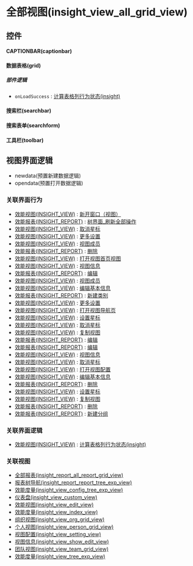 # 全部视图(insight_view_all_grid_view)  <!-- {docsify-ignore-all} -->



## 控件
#### CAPTIONBAR(captionbar)
#### 数据表格(grid)

##### 部件逻辑
* `onLoadSuccess` : [计算表格列行为状态(insight)](module/Insight/insight_view/uilogic/calc_column_action_state)
#### 搜索栏(searchbar)
#### 搜索表单(searchform)
#### 工具栏(toolbar)

## 视图界面逻辑
  * newdata(预置新建数据逻辑)
  * opendata(预置打开数据逻辑)


### 关联界面行为
  * [效能视图(INSIGHT_VIEW)](module/Insight/insight_view) : [新开窗口（视图）](module/Insight/insight_view#界面行为)
  * [效能报表(INSIGHT_REPORT)](module/Insight/insight_report) : [树界面_刷新全部操作](module/Insight/insight_report#界面行为)
  * [效能视图(INSIGHT_VIEW)](module/Insight/insight_view) : [取消星标](module/Insight/insight_view#界面行为)
  * [效能视图(INSIGHT_VIEW)](module/Insight/insight_view) : [更多设置](module/Insight/insight_view#界面行为)
  * [效能视图(INSIGHT_VIEW)](module/Insight/insight_view) : [视图成员](module/Insight/insight_view#界面行为)
  * [效能报表(INSIGHT_REPORT)](module/Insight/insight_report) : [删除](module/Insight/insight_report#界面行为)
  * [效能视图(INSIGHT_VIEW)](module/Insight/insight_view) : [打开视图首页视图](module/Insight/insight_view#界面行为)
  * [效能视图(INSIGHT_VIEW)](module/Insight/insight_view) : [视图信息](module/Insight/insight_view#界面行为)
  * [效能报表(INSIGHT_REPORT)](module/Insight/insight_report) : [编辑](module/Insight/insight_report#界面行为)
  * [效能视图(INSIGHT_VIEW)](module/Insight/insight_view) : [视图成员](module/Insight/insight_view#界面行为)
  * [效能视图(INSIGHT_VIEW)](module/Insight/insight_view) : [编辑基本信息](module/Insight/insight_view#界面行为)
  * [效能报表(INSIGHT_REPORT)](module/Insight/insight_report) : [新建类别](module/Insight/insight_report#界面行为)
  * [效能视图(INSIGHT_VIEW)](module/Insight/insight_view) : [更多设置](module/Insight/insight_view#界面行为)
  * [效能视图(INSIGHT_VIEW)](module/Insight/insight_view) : [打开视图导航页](module/Insight/insight_view#界面行为)
  * [效能视图(INSIGHT_VIEW)](module/Insight/insight_view) : [设置星标](module/Insight/insight_view#界面行为)
  * [效能视图(INSIGHT_VIEW)](module/Insight/insight_view) : [取消星标](module/Insight/insight_view#界面行为)
  * [效能视图(INSIGHT_VIEW)](module/Insight/insight_view) : [复制视图](module/Insight/insight_view#界面行为)
  * [效能报表(INSIGHT_REPORT)](module/Insight/insight_report) : [编辑](module/Insight/insight_report#界面行为)
  * [效能报表(INSIGHT_REPORT)](module/Insight/insight_report) : [编辑](module/Insight/insight_report#界面行为)
  * [效能视图(INSIGHT_VIEW)](module/Insight/insight_view) : [视图信息](module/Insight/insight_view#界面行为)
  * [效能视图(INSIGHT_VIEW)](module/Insight/insight_view) : [取消星标](module/Insight/insight_view#界面行为)
  * [效能视图(INSIGHT_VIEW)](module/Insight/insight_view) : [打开视图配置](module/Insight/insight_view#界面行为)
  * [效能视图(INSIGHT_VIEW)](module/Insight/insight_view) : [编辑基本信息](module/Insight/insight_view#界面行为)
  * [效能报表(INSIGHT_REPORT)](module/Insight/insight_report) : [删除](module/Insight/insight_report#界面行为)
  * [效能视图(INSIGHT_VIEW)](module/Insight/insight_view) : [设置星标](module/Insight/insight_view#界面行为)
  * [效能视图(INSIGHT_VIEW)](module/Insight/insight_view) : [复制视图](module/Insight/insight_view#界面行为)
  * [效能报表(INSIGHT_REPORT)](module/Insight/insight_report) : [删除](module/Insight/insight_report#界面行为)
  * [效能报表(INSIGHT_REPORT)](module/Insight/insight_report) : [新建分组](module/Insight/insight_report#界面行为)

### 关联界面逻辑
  * [效能视图(INSIGHT_VIEW)](module/Insight/insight_view) : [计算表格列行为状态(insight)](module/Insight/insight_view/uilogic/calc_column_action_state)

### 关联视图
  * [全部报表(insight_report_all_report_grid_view)](app/view/insight_report_all_report_grid_view)
  * [报表树导航(insight_report_report_tree_exp_view)](app/view/insight_report_report_tree_exp_view)
  * [效能度量(insight_view_config_tree_exp_view)](app/view/insight_view_config_tree_exp_view)
  * [仪表盘(insight_view_custom_view)](app/view/insight_view_custom_view)
  * [效能视图(insight_view_edit_view)](app/view/insight_view_edit_view)
  * [效能度量(insight_view_index_view)](app/view/insight_view_index_view)
  * [组织视图(insight_view_org_grid_view)](app/view/insight_view_org_grid_view)
  * [个人视图(insight_view_person_grid_view)](app/view/insight_view_person_grid_view)
  * [视图配置(insight_view_setting_view)](app/view/insight_view_setting_view)
  * [视图信息(insight_view_show_edit_view)](app/view/insight_view_show_edit_view)
  * [团队视图(insight_view_team_grid_view)](app/view/insight_view_team_grid_view)
  * [效能度量(insight_view_tree_exp_view)](app/view/insight_view_tree_exp_view)

<script>
 const { createApp } = Vue
  createApp({
    data() {
      return {

      }
    }
  }).use(ElementPlus).mount('#app')
</script>